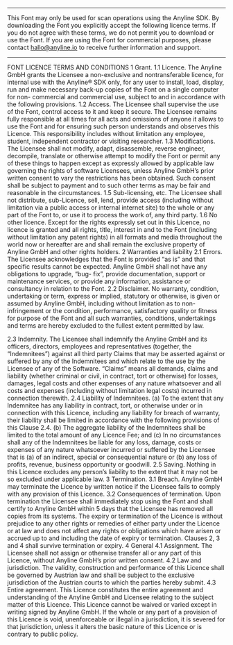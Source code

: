 ***
This Font may only be used for scan operations using the Anyline SDK. By downloading the Font you explicitly accept the following licence terms. If you do not agree with these terms, we do not permit you to download or use the Font.
If you are using the Font for commercial purposes, please contact hallo@anyline.io to receive further information and support.
***

FONT LICENCE
TERMS AND CONDITIONS 1 Grant.
1.1 Licence. The Anyline GmbH grants the Licensee a non-exclusive and nontransferable licence, for internal use with the Anyline® SDK only, for any user to install, load, display, run and make necessary back-up copies of the Font on a single computer for non- commercial and commercial use, subject to and in accordance with the following provisions.
1.2 Access. The Licensee shall supervise the use of the Font, control access to it and keep it secure. The Licensee remains fully responsible at all times for all acts and omissions of anyone it allows to use the Font and for ensuring such person understands and observes this Licence. This responsibility includes without limitation any employee, student, independent contractor or visiting researcher.
1.3 Modifications. The Licensee shall not modify, adapt, disassemble, reverse engineer, decompile, translate or otherwise attempt to modify the Font or permit any of these things to happen except as expressly allowed by applicable law governing the rights of software Licensees, unless Anyline GmbH’s prior written consent to vary the restrictions has been obtained. Such consent shall be subject to payment and to such other terms as may be fair and reasonable in the circumstances.
1.5 Sub-licensing, etc. The Licensee shall not distribute, sub-Licence, sell, lend, provide access (including without limitation via a public access or internal internet site) to the whole or any part of the Font to, or use it to process the work of, any third party.
1.6 No other licence. Except for the rights expressly set out in this Licence, no licence is granted and all rights, title, interest in and to the Font (including without limitation any patent rights) in all formats and media throughout the world now or hereafter are and shall remain the exclusive property of Anyline GmbH and other rights holders.
2 Warranties and liability
2.1 Errors. The Licensee acknowledges that the Font is provided “as is” and that specific results cannot be expected. Anyline GmbH shall not have any obligations to upgrade, “bug- fix”, provide documentation, support or maintenance services, or provide any information, assistance or consultancy in relation to the Font.
2.2 Disclaimer. No warranty, condition, undertaking or term, express or implied, statutory or otherwise, is given or assumed by Anyline GmbH, including without limitation as to non- infringement or the condition, performance, satisfactory quality or fitness for purpose of the Font and all such warranties, conditions, undertakings and terms are hereby excluded to the fullest extent permitted by law.
 
 2.3 Indemnity. The Licensee shall indemnify the Anyline GmbH and its officers, directors, employees and representatives (together, the “Indemnitees”) against all third party Claims that may be asserted against or suffered by any of the Indemnitees and which relate to the use by the Licensee of any of the Software. “Claims” means all demands, claims and liability (whether criminal or civil, in contract, tort or otherwise) for losses, damages, legal costs and other expenses of any nature whatsoever and all costs and expenses (including without limitation legal costs) incurred in connection therewith.
2.4 Liability of Indemnitees. (a) To the extent that any Indemnitee has any liability in contract, tort, or otherwise under or in connection with this Licence, including any liability for breach of warranty, their liability shall be limited in accordance with the following provisions of this Clause 2.4. (b) The aggregate liability of the Indemnitees shall be limited to the total amount of any Licence Fee; and (c) In no circumstances shall any of the Indemnitees be liable for any loss, damage, costs or expenses of any nature whatsoever incurred or suffered by the Licensee that is (a) of an indirect, special or consequential nature or (b) any loss of profits, revenue, business opportunity or goodwill.
2.5 Saving. Nothing in this Licence excludes any person’s liability to the extent that it may not be so excluded under applicable law.
3 Termination.
3.1 Breach. Anyline GmbH may terminate the Licence by written notice if the Licensee fails to comply with any provision of this Licence.
3.2 Consequences of termination. Upon termination the Licensee shall immediately stop using the Font and shall certify to Anyline GmbH within 5 days that the Licensee has removed all copies from its systems. The expiry or termination of the Licence is without prejudice to any other rights or remedies of either party under the Licence or at law and does not affect any rights or obligations which have arisen or accrued up to and including the date of expiry or termination. Clauses 2, 3 and 4 shall survive termination or expiry.
4 General
4.1 Assignment. The Licensee shall not assign or otherwise transfer all or any part of this Licence, without Anyline GmbH’s prior written consent.
4.2 Law and jurisdiction. The validity, construction and performance of this Licence shall be governed by Austrian law and shall be subject to the exclusive jurisdiction of the Austrian courts to which the parties hereby submit.
4.3 Entire agreement. This Licence constitutes the entire agreement and understanding of the Anyline GmbH and Licensee relating to the subject matter of this Licence. This Licence cannot be waived or varied except in writing signed by Anyline GmbH. If the whole or any part of a provision of this Licence is void, unenforceable or illegal in a jurisdiction, it is severed for that jurisdiction, unless it alters the basic nature of this Licence or is contrary to public policy.
